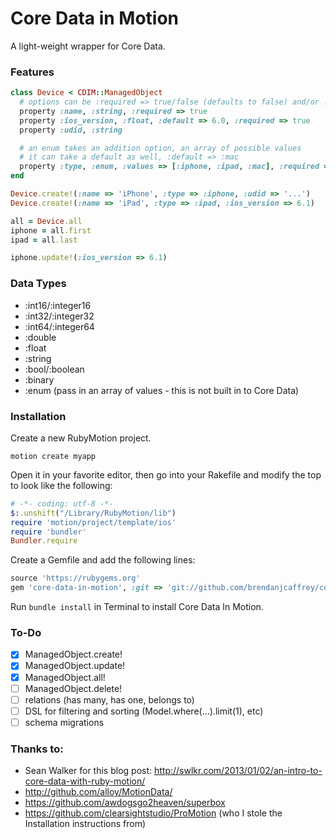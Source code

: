 # Core Data in Motion

A light-weight wrapper for Core Data.

### Features

```ruby
class Device < CDIM::ManagedObject
  # options can be :required => true/false (defaults to false) and/or :default => ...
  property :name, :string, :required => true
  property :ios_version, :float, :default => 6.0, :required => true
  property :udid, :string

  # an enum takes an addition option, an array of possible values
  # it can take a default as well, :default => :mac
  property :type, :enum, :values => [:iphone, :ipad, :mac], :required => true # transparently stored as an :int16
end

Device.create!(:name => 'iPhone', :type => :iphone, :udid => '...')
Device.create!(:name => 'iPad', :type => :ipad, :ios_version => 6.1)

all = Device.all
iphone = all.first
ipad = all.last

iphone.update!(:ios_version => 6.1)
```

### Data Types

* :int16/:integer16
* :int32/:integer32
* :int64/:integer64
* :double
* :float
* :string
* :bool/:boolean
* :binary
* :enum (pass in an array of values - this is not built in to Core Data)

### Installation
Create a new RubyMotion project.

`motion create myapp`

Open it in your favorite editor, then go into your Rakefile and modify the top to look like the following:

```ruby
# -*- coding: utf-8 -*-
$:.unshift("/Library/RubyMotion/lib")
require 'motion/project/template/ios'
require 'bundler'
Bundler.require
```

Create a Gemfile and add the following lines:

```ruby
source 'https://rubygems.org'
gem 'core-data-in-motion', :git => 'git://github.com/brendanjcaffrey/core-data-in-motion.git'
```

Run `bundle install` in Terminal to install Core Data In Motion.

### To-Do

- [x] ManagedObject.create!
- [x] ManagedObject.update!
- [x] ManagedObject.all!
- [ ] ManagedObject.delete!
- [ ] relations (has many, has one, belongs to)
- [ ] DSL for filtering and sorting (Model.where(...).limit(1), etc)
- [ ] schema migrations

### Thanks to:

- Sean Walker for this blog post: http://swlkr.com/2013/01/02/an-intro-to-core-data-with-ruby-motion/
- http://github.com/alloy/MotionData/
- https://github.com/awdogsgo2heaven/superbox
- https://github.com/clearsightstudio/ProMotion (who I stole the Installation instructions from)

